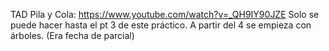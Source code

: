 TAD Pila y Cola: https://www.youtube.com/watch?v=_QH9IY90JZE
Solo se puede hacer hasta el pt 3 de este práctico. A partir del 4 se empieza con árboles.
(Era fecha de parcial)